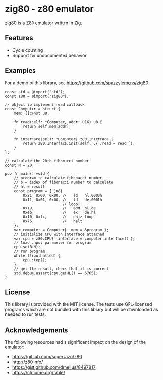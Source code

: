 # zig80 - z80 emulator

zig80 is a Z80 emulator written in Zig.

## Features

- Cycle counting
- Support for undocumented behavior

## Examples

For a demo of this library, see <https://github.com/spazzylemons/zig80>

```zig
const std = @import("std");
const z80 = @import("zig80");

// object to implement read callback
const Computer = struct {
    mem: []const u8,

    fn read(self: *Computer, addr: u16) u8 {
        return self.mem[addr];
    }

    fn interface(self: *Computer) z80.Interface {
        return z80.Interface.init(self, .{ .read = read });
    }
};

// calculate the 20th fibonacci number
const N = 20;

pub fn main() void {
    // program to calculate fibonacci number
    // b = index of fibonacci number to calculate
    // hl = result
    const program = [_]u8{
        0x21, 0x00, 0x00, //   ld   hl,0000h
        0x11, 0x01, 0x00, //   ld   de,0001h
                          // loop:
        0x19,             //   add  hl,de
        0xeb,             //   ex   de,hl
        0x10, 0xfc,       //   dnjz loop
        0x76,             //   halt
    };
    var computer = Computer{ .mem = &program };
    // initialize CPU with interface attached
    var cpu = z80.CPU{ .interface = computer.interface() };
    // load input parameter for program
    cpu.setB(N);
    // run program
    while (!cpu.halted) {
        cpu.step();
    }
    // get the result, check that it is correct
    std.debug.assert(cpu.getHL() == 6765);
}
```

## License

This library is provided with the MIT license. The tests use GPL-licensed
programs which are not bundled with this library but will be downloaded as
needed to run tests.

## Acknowledgements

The following resources had a significant impact on the design of the emulator:

- <https://github.com/superzazu/z80>
- <http://z80.info/>
- <https://gist.github.com/drhelius/8497817>
- <https://clrhome.org/table/>
